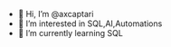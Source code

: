 - 👋 Hi, I’m @axcaptari
- 👀 I’m interested in SQL,AI,Automations
- 🌱 I’m currently learning SQL

<!---
axcaptari/axcaptari is a ✨ special ✨ repository because its `README.md` (this file) appears on your GitHub profile.
You can click the Preview link to take a look at your changes.
--->
